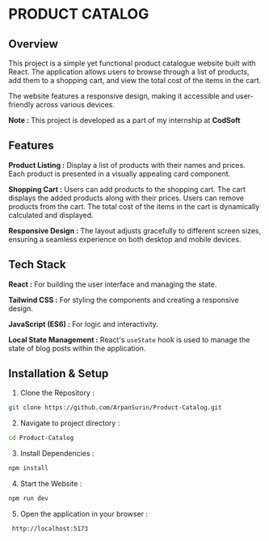 # PRODUCT CATALOG

## Overview 
This project is a simple yet functional product catalogue website built with React. The application allows users to browse through a list of products, add them to a shopping cart, and view the total cost of the items in the cart. 

The website features a responsive design, making it accessible and user-friendly across various devices.

**Note :** This project is developed as a part of my internship at **CodSoft**

## Features
**Product Listing :**
Display a list of products with their names and prices.
Each product is presented in a visually appealing card component.

**Shopping Cart :**
Users can add products to the shopping cart.
The cart displays the added products along with their prices.
Users can remove products from the cart.
The total cost of the items in the cart is dynamically calculated and displayed.

**Responsive Design :**
The layout adjusts gracefully to different screen sizes, ensuring a seamless experience on both desktop and mobile devices.

## Tech Stack
**React :** For building the user interface and managing the state.

**Tailwind CSS :** For styling the components and creating a responsive design.

**JavaScript (ES6) :** For logic and interactivity.

**Local State Management :** React's `useState` hook is used to manage the state of blog posts within the application.

## Installation & Setup

1. Clone the Repository :
```bash
git clone https://github.com/ArpanSurin/Product-Catalog.git
```

2. Navigate to project directory :
```bash
cd Product-Catalog
```

3. Install Dependencies :
```bash
npm install
```

4. Start the Website :
```bash
npm run dev
```

5. Open the application in your browser :
```bash
 http://localhost:5173
```